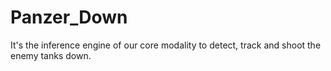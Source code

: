 # Panzer_Down
It's the inference engine of our core modality to detect, track and shoot the enemy tanks down.

